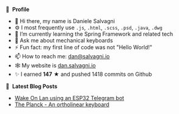 👀 &nbsp;**Profile**
- 👋 Hi there, my name is Daniele Salvagni
- ⚙️ I most frequently use `.js`, `.html`, `.scss`, `.psd`, `.java`, `.dwg`
- 🌱 I’m currently learning the Spring Framework and related tech
- 💬 Ask me about mechanical keyboards
- ⚡ Fun fact: my first line of code was not "Hello World!"
- 📫 How to reach me: dan@salvagni.io
- 🕸️ My website is [dan.salvagni.io](https://dan.salvagni.io)
- ✨ I earned **147** ★ and pushed 1418 commits on Github

📕 &nbsp;**Latest Blog Posts**
- [Wake On Lan using an ESP32 Telegram bot](https://dan.salvagni.io/b/embedded-telegram-bot-for-wake-on-lan-pc)
- [The Planck - An ortholinear keyboard](https://dan.salvagni.io/b/the-planck-an-ortholinear-keyboard)

